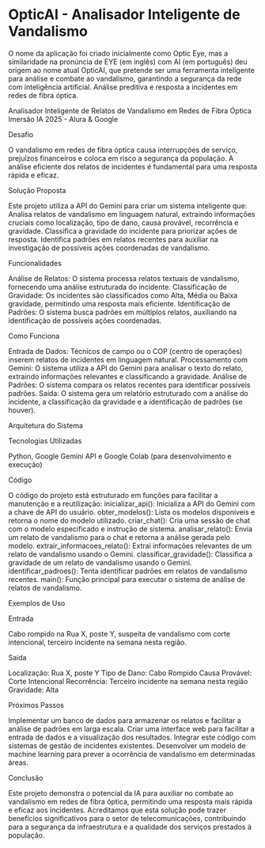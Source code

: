 # OpticAI - Analisador Inteligente de Vandalismo
O nome da aplicação foi criado inicialmente como Optic Eye, mas a similaridade na pronúncia de EYE (em inglês) com AI (em português) deu origem ao nome atual OpticAI, que pretende ser uma ferramenta inteligente para análise e combate ao vandalismo, garantindo a segurança da rede com inteligência artificial. Análise preditiva e resposta a incidentes em redes de fibra óptica.

Analisador Inteligente de Relatos de Vandalismo em Redes de Fibra Óptica
Imersão IA 2025 - Alura & Google

Desafio

O vandalismo em redes de fibra óptica causa interrupções de serviço, prejuízos financeiros e coloca em risco a segurança da população. A análise eficiente dos relatos de incidentes é fundamental para uma resposta rápida e eficaz.

Solução Proposta

Este projeto utiliza a API do Gemini para criar um sistema inteligente que:
Analisa relatos de vandalismo em linguagem natural, extraindo informações cruciais como localização, tipo de dano, causa provável, recorrência e gravidade.
Classifica a gravidade do incidente para priorizar ações de resposta.
Identifica padrões em relatos recentes para auxiliar na investigação de possíveis ações coordenadas de vandalismo.

Funcionalidades

Análise de Relatos: O sistema processa relatos textuais de vandalismo, fornecendo uma análise estruturada do incidente.
Classificação de Gravidade: Os incidentes são classificados como Alta, Média ou Baixa gravidade, permitindo uma resposta mais eficiente.
Identificação de Padrões: O sistema busca padrões em múltiplos relatos, auxiliando na identificação de possíveis ações coordenadas.

Como Funciona

Entrada de Dados: Técnicos de campo ou o COP (centro de operações) inserem relatos de incidentes em linguagem natural.
Processamento com Gemini: O sistema utiliza a API do Gemini para analisar o texto do relato, extraindo informações relevantes e classificando a gravidade.
Análise de Padrões: O sistema compara os relatos recentes para identificar possíveis padrões.
Saída: O sistema gera um relatório estruturado com a análise do incidente, a classificação da gravidade e a identificação de padrões (se houver).


Arquitetura do Sistema

Tecnologias Utilizadas

Python, Google Gemini API e Google Colab (para desenvolvimento e execução)

Código

O código do projeto está estruturado em funções para facilitar a manutenção e a reutilização:
inicializar_api(): Inicializa a API do Gemini com a chave de API do usuário.
obter_modelos(): Lista os modelos disponíveis e retorna o nome do modelo utilizado.
criar_chat(): Cria uma sessão de chat com o modelo especificado e instrução de sistema.
analisar_relato(): Envia um relato de vandalismo para o chat e retorna a análise gerada pelo modelo.
extrair_informacoes_relato(): Extrai informações relevantes de um relato de vandalismo usando o Gemini.
classificar_gravidade(): Classifica a gravidade de um relato de vandalismo usando o Gemini.
identificar_padroes(): Tenta identificar padrões em relatos de vandalismo recentes.
main(): Função principal para executar o sistema de análise de relatos de vandalismo.

Exemplos de Uso

Entrada

Cabo rompido na Rua X, poste Y, suspeita de vandalismo com corte intencional, terceiro incidente na semana nesta região.

Saída

Localização: Rua X, poste Y
Tipo de Dano: Cabo Rompido
Causa Provável: Corte Intencional
Recorrência: Terceiro incidente na semana nesta região
Gravidade: Alta

Próximos Passos

Implementar um banco de dados para armazenar os relatos e facilitar a análise de padrões em larga escala.
Criar uma interface web para facilitar a entrada de dados e a visualização dos resultados.
Integrar este código com sistemas de gestão de incidentes existentes.
Desenvolver um modelo de machine learning para prever a ocorrência de vandalismo em determinadas áreas.

Conclusão

Este projeto demonstra o potencial da IA para auxiliar no combate ao vandalismo em redes de fibra óptica, permitindo uma resposta mais rápida e eficaz aos incidentes. Acreditamos que esta solução pode trazer benefícios significativos para o setor de telecomunicações, contribuindo para a segurança da infraestrutura e a qualidade dos serviços prestados à população.
